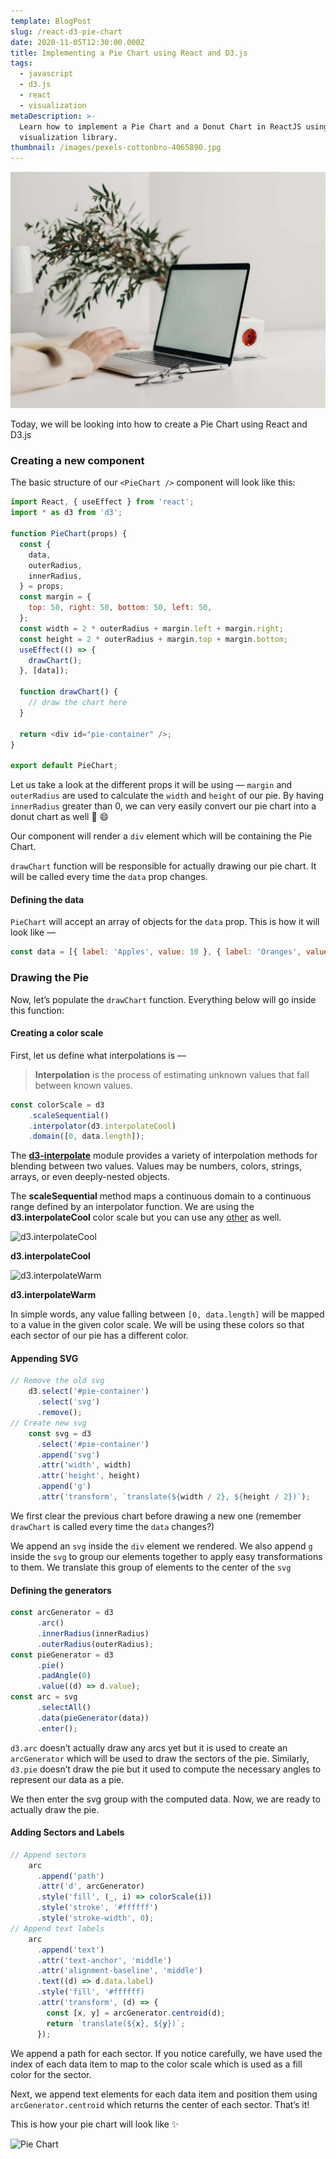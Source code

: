 ```yaml
---
template: BlogPost
slug: /react-d3-pie-chart
date: 2020-11-05T12:30:00.000Z
title: Implementing a Pie Chart using React and D3.js
tags:
  - javascript
  - d3.js
  - react
  - visualization
metaDescription: >-
  Learn how to implement a Pie Chart and a Donut Chart in ReactJS using D3.js
  visualization library. 
thumbnail: /images/pexels-cottonbro-4065890.jpg
---
```


<img src = "./imgs/test.jpg" class="blog-post-image">


Today, we will be looking into how to create a Pie Chart using React and D3.js

### Creating a new component

The basic structure of our `<PieChart />` component will look like this:

```javascript
import React, { useEffect } from 'react';
import * as d3 from 'd3';

function PieChart(props) {
  const {
    data,
    outerRadius,
    innerRadius,
  } = props;
  const margin = {
    top: 50, right: 50, bottom: 50, left: 50,
  };
  const width = 2 * outerRadius + margin.left + margin.right;
  const height = 2 * outerRadius + margin.top + margin.bottom;
  useEffect(() => {
    drawChart();
  }, [data]);

  function drawChart() {
    // draw the chart here
  }    

  return <div id="pie-container" />;
}

export default PieChart;
```

Let us take a look at the different props it will be using — `margin` and `outerRadius` are used to calculate the `width` and `height` of our pie. By having `innerRadius` greater than 0, we can very easily convert our pie chart into a donut chart as well 🍩 😄

Our component will render a `div` element which will be containing the Pie Chart.

`drawChart` function will be responsible for actually drawing our pie chart. It will be called every time the `data` prop changes.

#### Defining the data

`PieChart` will accept an array of objects for the `data` prop. This is how it will look like —

```javascript
const data = [{ label: 'Apples', value: 10 }, { label: 'Oranges', value: 20 }];
```

### Drawing the Pie

Now, let’s populate the `drawChart` function. Everything below will go inside this function:

#### Creating a color scale

First, let us define what interpolations is —

> **Interpolation** is the process of estimating unknown values that fall between known values.

```javascript
const colorScale = d3     
    .scaleSequential()      
    .interpolator(d3.interpolateCool)      
    .domain([0, data.length]);
```

The **[d3-interpolate](https://github.com/d3/d3-interpolate)** module provides a variety of interpolation methods for blending between two values. Values may be numbers, colors, strings, arrays, or even deeply-nested objects.

The **scaleSequential** method maps a continuous domain to a continuous range defined by an interpolator function. We are using the **d3.interpolateCool** color scale but you can use any [other](https://github.com/d3/d3-scale-chromatic/blob/master/README.md) as well.

![d3.interpolateCool](https://cdn-images-1.medium.com/max/1600/1*UH2buM-fFsZ_JTuqfjhLlg.png)

**d3.interpolateCool**

![d3.interpolateWarm](https://cdn-images-1.medium.com/max/1600/1*mac_xSL9Eoadwnab9ler5A.png)

**d3.interpolateWarm**

In simple words, any value falling between `[0, data.length]` will be mapped to a value in the given color scale. We will be using these colors so that each sector of our pie has a different color.

#### Appending SVG

```javascript
// Remove the old svg
    d3.select('#pie-container')
      .select('svg')
      .remove();
// Create new svg
    const svg = d3
      .select('#pie-container')
      .append('svg')
      .attr('width', width)
      .attr('height', height)
      .append('g')
      .attr('transform', `translate(${width / 2}, ${height / 2})`);
```

We first clear the previous chart before drawing a new one (remember `drawChart` is called every time the `data` changes?)

We append an `svg` inside the `div` element we rendered. We also append `g` inside the `svg` to group our elements together to apply easy transformations to them. We translate this group of elements to the center of the `svg`

#### Defining the generators

```javascript
const arcGenerator = d3
      .arc()
      .innerRadius(innerRadius)
      .outerRadius(outerRadius);
const pieGenerator = d3
      .pie()
      .padAngle(0)
      .value((d) => d.value);
const arc = svg
      .selectAll()
      .data(pieGenerator(data))
      .enter();
```

`d3.arc` doesn’t actually draw any arcs yet but it is used to create an `arcGenerator` which will be used to draw the sectors of the pie. Similarly, `d3.pie` doesn’t draw the pie but it used to compute the necessary angles to represent our data as a pie.

We then enter the svg group with the computed data. Now, we are ready to actually draw the pie.

#### Adding Sectors and Labels

```javascript
// Append sectors
    arc
      .append('path')
      .attr('d', arcGenerator)
      .style('fill', (_, i) => colorScale(i))
      .style('stroke', '#ffffff')
      .style('stroke-width', 0);
// Append text labels
    arc
      .append('text')
      .attr('text-anchor', 'middle')
      .attr('alignment-baseline', 'middle')
      .text((d) => d.data.label)
      .style('fill', '#ffffff)
      .attr('transform', (d) => {
        const [x, y] = arcGenerator.centroid(d);
        return `translate(${x}, ${y})`;
      });
```

We append a path for each sector. If you notice carefully, we have used the index of each data item to map to the color scale which is used as a fill color for the sector.

Next, we append text elements for each data item and position them using `arcGenerator.centroid` which returns the center of each sector. That’s it!

This is how your pie chart will look like ✨

![Pie Chart](../content/assets/profile-pic.jpg)
